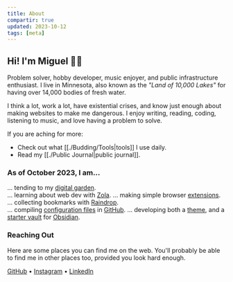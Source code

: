 ```yaml
---
title: About
compartir: true
updated: 2023-10-12
tags: [meta]
---
```

## Hi! I'm Miguel 👋🏼

Problem solver, hobby developer, music enjoyer, and public infrastructure enthusiast. I live in Minnesota, also known as the _"Land of 10,000 Lakes"_ for having over 14,000 bodies of fresh water.

I think a lot, work a lot, have existential crises, and know just enough about making websites to make me dangerous. I enjoy writing, reading, coding, listening to music, and love having a problem to solve.

If you are aching for more:

* Check out what [[./Budding/Tools|tools]] I use daily.
* Read my [[./Public Journal|public journal]].

### As of October 2023, I am…

… tending to my [digital garden](https://forgetfulnotes.com/).  
… learning about web dev with [Zola](https://www.getzola.org).
… making simple browser [extensions](https://addons.mozilla.org/en-US/firefox/user/17772574/).  
… collecting bookmarks with [Raindrop](https://raindrop.io/SemanticData).  
… compiling [configuration files](https://github.com/semanticdata/dotfiles) in [GitHub](https://github.com/).
… developing both a [theme](https://github.com/semanticdata/obsidian-sample-theme), and a [starter vault](https://github.com/semanticdata/obsidian-starter-vault) for [Obsidian](https://obsidian.md/).  

### Reaching Out

Here are some places you can find me on the web. You'll probably be able to find me in other places too, provided you look hard enough.

[GitHub](https://github.com/semanticdata) • [Instagram](https://instagram.com/miguelapv) • [LinkedIn](https://www.linkedin.com/in/miguelpimentel29/)
